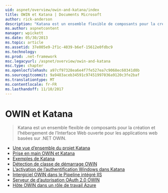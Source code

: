 ```yaml
---
uid: aspnet/overview/owin-and-katana/index
title: OWIN et Katana | Documents Microsoft
author: rick-anderson
description: "Katana est un ensemble flexible de composants pour la création et l’hébergement de l’Interface Web ouverte pour les applications web basées sur .NET OWIN."
ms.author: aspnetcontent
manager: wpickett
ms.date: 05/30/2013
ms.topic: article
ms.assetid: 37e005e9-2f1c-4039-b6ef-15612e0fdbc9
ms.technology: 
ms.prod: .net-framework
msc.legacyurl: /aspnet/overview/owin-and-katana
msc.type: chapter
ms.openlocfilehash: a97cf97328ea6e4f7fe527ea7c9068ec60341d0b
ms.sourcegitcommit: 9a9483aceb34591c97451997036a9120c3fe2baf
ms.translationtype: MT
ms.contentlocale: fr-FR
ms.lasthandoff: 11/10/2017
---
```

<a name="owin-and-katana"></a>OWIN et Katana
====================
> Katana est un ensemble flexible de composants pour la création et l’hébergement de l’Interface Web ouverte pour les applications web basées sur .NET OWIN.


- [Une vue d’ensemble du projet Katana](an-overview-of-project-katana.md)
- [Prise en main OWIN et Katana](getting-started-with-owin-and-katana.md)
- [Exemples de Katana](katana-samples.md)
- [Détection de classe de démarrage OWIN](owin-startup-class-detection.md)
- [L’activation de l’authentification Windows dans Katana](enabling-windows-authentication-in-katana.md)
- [Intergiciel OWIN dans le Pipeline intégré IIS](owin-middleware-in-the-iis-integrated-pipeline.md)
- [Serveur de d’autorisation OAuth 2.0 OWIN](owin-oauth-20-authorization-server.md)
- [Hôte OWIN dans un rôle de travail Azure](host-owin-in-an-azure-worker-role.md)
